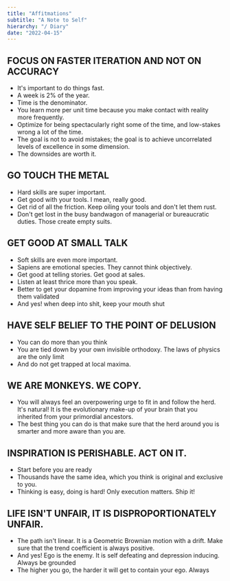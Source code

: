```yaml
---
title: "Affitmations"
subtitle: "A Note to Self"
hierarchy: "/ Diary"
date: "2022-04-15"
---
```


## FOCUS ON FASTER ITERATION AND NOT ON ACCURACY
 - It's important to do things fast.  
 - A week is 2% of the year. 
 - Time is the denominator. 
 - You learn more per unit time because you make contact with reality more frequently.
 - Optimize for being spectacularly right some of the time, and low-stakes wrong a lot of the time. 
 - The goal is not to avoid mistakes; the goal is to achieve uncorrelated levels of excellence in some dimension. 
 - The downsides are worth it. 

## GO TOUCH THE METAL
- Hard skills are super important. 
- Get good with your tools. I mean, really good. 
- Get rid of all the friction. Keep oiling your tools and don't let them rust. 
- Don't get lost in the busy bandwagon of managerial or bureaucratic duties. Those create empty suits.

## GET GOOD AT SMALL TALK
- Soft skills are even more important. 
- Sapiens are emotional species. They cannot think objectively. 
- Get good at telling stories. Get good at sales.
- Listen at least thrice more than you speak.
- Better to get your dopamine from improving your ideas than from having them validated
- And yes! when deep into shit, keep your mouth shut

## HAVE SELF BELIEF TO THE POINT OF DELUSION
- You can do more than you think
- You are tied down by your own invisible orthodoxy. The laws of physics are the only limit
- And do not get trapped at local maxima. 

## WE ARE MONKEYS. WE COPY.
- You will always feel an overpowering urge to fit in and follow the herd. It's natural! It is the evolutionary make-up of your brain that you inherited from your primordial ancestors.  
- The best thing you can do is that make sure that the herd around you is smarter and more aware than you are. 

## INSPIRATION IS PERISHABLE. ACT ON IT.
- Start before you are ready
- Thousands have the same idea, which you think is original and exclusive to you. 
- Thinking is easy, doing is hard! Only execution matters. Ship it!

## LIFE ISN'T UNFAIR, IT IS DISPROPORTIONATELY UNFAIR. 
- The path isn't linear. It is a Geometric Brownian motion with a drift. Make sure that the trend coefficient is always positive. 
- And yes! Ego is the enemy. It is self defeating and depression inducing. Always be grounded
- The higher you go, the harder it will get to contain your ego. Always 
